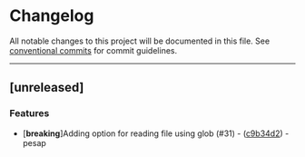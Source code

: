 # Changelog

All notable changes to this project will be documented in this file. See [conventional commits](https://www.conventionalcommits.org/) for commit guidelines.

---
## [unreleased]

### Features

-  [**breaking**]Adding option for reading file using glob (#31) - ([c9b34d2](https://github.com/NREL/R2X/commit/c9b34d2280afdee08387e982f7365e0802b4d147)) - pesap

<!-- generated by git-cliff -->
